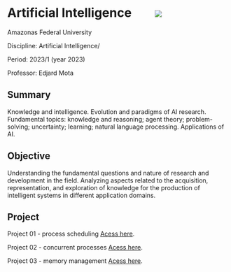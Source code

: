 # Artificial Intelligence  &nbsp;&nbsp;&nbsp;&nbsp;&nbsp;&nbsp;&nbsp;<img src="https://img.shields.io/badge/Status-Completed-brightgreen"/> 

Amazonas Federal University

Discipline: Artificial Intelligence/

Period: 2023/1 (year 2023)

Professor: Edjard Mota

## Summary 
Knowledge and intelligence. Evolution and paradigms of AI research. Fundamental topics: knowledge and reasoning; agent theory; problem-solving; uncertainty; learning; natural language processing. Applications of AI.

## Objective
Understanding the fundamental questions and nature of research and development in the field. Analyzing aspects related to the acquisition, representation, and exploration of knowledge for the production of intelligent systems in different application domains.

## Project
Project 01 - process scheduling [Acess here]().</p>
Project 02 - concurrent processes [Acess here]().</p>
Project 03 - memory management [Acess here]().</p>
